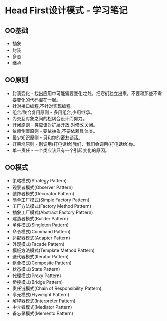 # Head First设计模式 - 学习笔记

## OO基础

- 抽象
- 封装
- 多态
- 继承

## OO原则

- 封装变化 - 找出应用中可能需要变化之处，把它们独立出来，不要和那些不需要变化的代码混在一起。
- 针对接口编程,不针对实现编程。
- 组合/聚合复用原则 - 多用组合,少用继承。
- 为交互对象之间的松耦合设计而努力。
- 开闭原则 - 类应该对扩展开放,对修改关闭。
- 依赖倒置原则 - 要依抽象,不要依赖具体类。
- 最少知识原则 - 只和你的密友谈话。
- 好莱坞原则 - 别调用(打电话给)我们，我们会调用(打电话给)你。
- 单一责任 - 一个类应该只有一个引起变化的原因。

## OO模式

- 策略模式(Strategy Pattern)
- 观察者模式(Observer Pattern)
- 装饰者模式(Decorator Pattern)
- 简单工厂模式(Simple Factory Pattern)
- 工厂方法模式(Factory Method Pattern)
- 抽象工厂模式(Abstract Factory Pattern)
- 建造者模式(Builder Pattern)
- 单件模式(Singleton Pattern)
- 命令模式(Command Pattern)
- 适配器模式(Adapter Pattern)
- 外观模式(Facade Pattern)
- 模板方法模式(Template Method Pattern)
- 迭代器模式(Iterator Pattern)
- 组合模式(Composite Pattern)
- 状态模式(State Pattern)
- 代理模式(Proxy Pattern)
- 桥接模式(Bridge Pattern)
- 责任链模式(Chain of Responsibility Pattern)
- 享元模式(Flyweight Pattern)
- 解释器模式(Interpreter Pattern)
- 中介者模式(Mediator Pattern)
- 备忘录模式(Memento Pattern)
